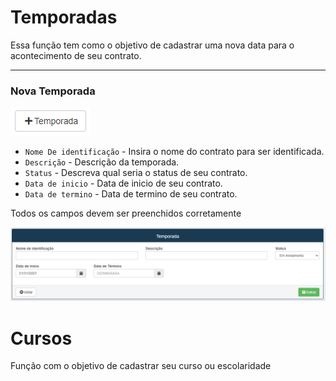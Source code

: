 # Temporadas

Essa função tem como o objetivo de cadastrar uma nova data para o acontecimento de seu contrato.
***
### Nova Temporada

![](/docs/img/novaTemporada.png)

* `Nome De identificação` - Insira o nome do contrato para  ser identificada. 
* `Descrição` - Descrição da temporada.
* `Status` - Descreva  qual seria o status de seu contrato.
* `Data de inicio` - Data de inicio de seu contrato.
* `Data de termino` - Data de termino de seu contrato.

Todos os campos devem ser preenchidos corretamente

![](/docs/img/cadastroTemporada.png)
# Cursos

Função com o objetivo de cadastrar seu curso ou escolaridade


